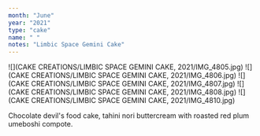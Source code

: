 ```yaml
---
month: "June"
year: "2021"
type: "cake"
name: " "
notes: "Limbic Space Gemini Cake"
---
```

![](CAKE CREATIONS/LIMBIC SPACE GEMINI CAKE, 2021/IMG_4805.jpg)
![](CAKE CREATIONS/LIMBIC SPACE GEMINI CAKE, 2021/IMG_4806.jpg)
![](CAKE CREATIONS/LIMBIC SPACE GEMINI CAKE, 2021/IMG_4807.jpg)
![](CAKE CREATIONS/LIMBIC SPACE GEMINI CAKE, 2021/IMG_4808.jpg)
![](CAKE CREATIONS/LIMBIC SPACE GEMINI CAKE, 2021/IMG_4810.jpg)

Chocolate devil's food cake, tahini nori buttercream with roasted red plum umeboshi compote.
